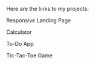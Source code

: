 Here are the links to my projects:

Responsive Landing Page

Calculator

To-Do App

Tic-Tac-Toe Game
